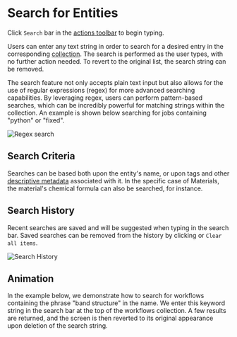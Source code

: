 # Search for Entities

Click `Search` bar  <i class="zmdi zmdi-search zmdi-hc-border"></i> in the [actions toolbar](../../entities-general/ui/explorer.md#actions-toolbar) to begin typing.

Users can enter any text string in order to search for a desired entry in the corresponding [collection](../../accounts/collections.md). The search is performed as the user types, with no further action needed. To revert to the original list, the search string can be removed.

The search feature not only accepts plain text input but also allows for the use of regular expressions (regex) for more advanced searching capabilities. By leveraging regex, users can perform pattern-based searches, which can be incredibly powerful for matching strings within the collection. An example is shown below searching for jobs containing "python" or "fixed".

![Regex search](../../images/entities-general/regex-search.png "Regex Search")

## Search Criteria

Searches can be based both upon the entity's name, or upon tags and other [descriptive metadata](../data.md#metadata) associated with it. In the specific case of Materials, the material's chemical formula can also be searched, for instance.

## Search History

Recent searches are saved and will be suggested when typing in the search bar. Saved searches can be removed from the history by clicking <i class="zmdi zmdi-close zmdi-hc-border"></i> or `Clear all items`.

![Search History](../../images/entities-general/search-history.png "Search History")

## Animation

In the example below, we demonstrate how to search for workflows containing the phrase "band structure" in the name. We enter this keyword string in the search bar at the top of the workflows collection. A few results are returned, and the screen is then reverted to its original appearance upon deletion of the search string.

 <img data-gifffer="/images/entities-general/search-workflow.gif" />
